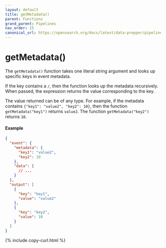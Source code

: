 ```yaml
---
layout: default
title: getMetadata()
parent: Functions
grand_parent: Pipelines
nav_order: 15
canonical_url: https://opensearch.org/docs/latest/data-prepper/pipelines/get-metadata/
---
```


# getMetadata()

The `getMetadata()` function takes one literal string argument and looks up specific keys in event metadata. 

If the key contains a `/`, then the function looks up the metadata recursively. When passed, the expression returns the value corresponding to the key. 

The value returned can be of any type. For example, if the metadata contains `{"key1": "value2", "key2": 10}`, then the function `getMetadata("key1")` returns `value2`. The function `getMetadata("key2")` returns `10`.

#### Example 

```json
{
  "event": {
    "metadata": {
      "key1": "value2",
      "key2": 10
    },
    "data": {
      // ...
    }
  },
  "output": [
    {
      "key": "key1",
      "value": "value2"
    },
    {
      "key": "key2",
      "value": 10
    }
  ]
}
```
{% include copy-curl.html %}
